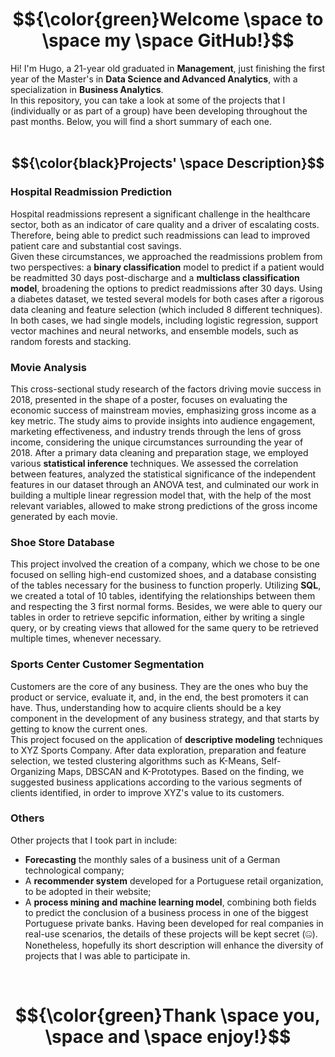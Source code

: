 # $${\color{green}Welcome \space to \space my \space GitHub!}$$

Hi! I'm Hugo, a 21-year old graduated in **Management**, just finishing the first year of the Master's in **Data Science and Advanced Analytics**, with a specialization in **Business Analytics**. <br>
In this repository, you can take a look at some of the projects that I (individually or as part of a group) have been developing throughout the past months. Below, you will find a short summary of each one.
<br> <br>

## $${\color{black}Projects' \space Description}$$
### Hospital Readmission Prediction
Hospital readmissions represent a significant challenge in the healthcare sector, both as an indicator of care quality and a driver of escalating costs. Therefore, being able to predict such readmissions can lead to improved patient care and substantial cost savings. <br>
Given these circumstances, we approached the readmissions problem from two perspectives: a **binary classification** model to predict if a patient would be readmitted 30 days post-discharge and a **multiclass classification model**, broadening the options to predict readmissions after 30 days. Using a diabetes dataset, we tested several models for both cases after a rigorous data cleaning and feature selection (which included 8 different techniques). In both cases, we had single models, including logistic regression, support vector machines and neural networks, and ensemble models, such as random forests and stacking.

### Movie Analysis
This cross-sectional study research of the factors driving movie success in 2018, presented in the shape of a poster, focuses on evaluating the economic success of mainstream movies, emphasizing gross income as a key metric. The study aims to provide insights into audience engagement, marketing effectiveness, and industry trends through the lens of gross income, considering the unique circumstances surrounding the year of 2018.
After a primary data cleaning and preparation stage, we employed various **statistical inference** techniques. We assessed the correlation between features, analyzed the statistical significance of the independent features in our dataset through an ANOVA test, and culminated our work in building a multiple linear regression model that, with the help of the most relevant variables, allowed to make strong predictions of the gross income generated by each movie.

### Shoe Store Database
This project involved the creation of a company, which we chose to be one focused on selling high-end customized shoes, and a database consisting of the tables necessary for the business to function properly. Utilizing **SQL**, we created a total of 10 tables, identifying the relationships between them and respecting the 3 first normal forms. Besides, we were able to query our tables in order to retrieve sepcific information, either by writing a single query, or by creating views that allowed for the same query to be retrieved multiple times, whenever necessary.

### Sports Center Customer Segmentation
Customers are the core of any business. They are the ones who buy the product or service, evaluate it, and, in the end, the best promoters it can have. Thus, understanding how to acquire clients should 
be a key component in the development of any business strategy, and that starts by getting to know the current ones. <br>
This project focused on the application of **descriptive modeling** techniques to XYZ Sports Company. After data exploration, preparation and feature selection, we tested clustering algorithms such as K-Means, Self-Organizing Maps, DBSCAN and K-Prototypes. Based on the finding, we suggested business applications according to the various segments of clients identified, in order to improve XYZ's value to its customers.

### Others
Other projects that I took part in include:
* **Forecasting** the monthly sales of a business unit of a German technological company;
* A **recommender system** developed for a Portuguese retail organization, to be adopted in their website;
* A **process mining and machine learning model**, combining both fields to predict the conclusion of a business process in one of the biggest Portuguese private banks.
Having been developed for real companies in real-use scenarios, the details of these projects will be kept secret (🤐). Nonetheless, hopefully its short description will enhance the diversity of projects that I was able to participate in.

<br>

# $${\color{green}Thank \space you, \space and \space enjoy!}$$

